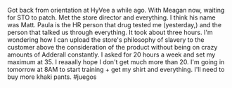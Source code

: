 Got back from orientation at HyVee a while ago. With Meagan now, waiting for STO to patch. Met the store director and everything. I think his name was Matt. Paula is the HR person that drug tested me (yesterday,) and the person that talked us through everything. It took about three hours. I'm wondering how I can upload the store's philosophy of slavery to the customer above the consideration of the product without being on crazy amounts of Adderall constantly. I asked for 20 hours a week and set my maximum at 35. I reaaally hope I don't get much more than 20. I'm going in tomorrow at 8AM to start training + get my shirt and everything. I'll need to buy more khaki pants.
#juegos